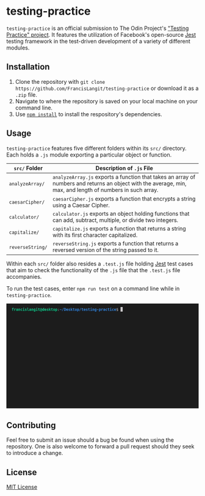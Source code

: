 # testing-practice

`testing-practice` is an official submission to The Odin Project's ["Testing Practice" project](https://www.theodinproject.com/paths/full-stack-javascript/courses/javascript/lessons/testing-practice). It features the utilization of Facebook's open-source [Jest](https://jestjs.io/) testing framework in the test-driven development of a variety of different modules.

## Installation

1. Clone the repository with `git clone https://github.com/FrancisLangit/testing-practice` or download it as a `.zip` file.
2. Navigate to where the repository is saved on your local machine on your command line.
3. Use [`npm install`](https://docs.npmjs.com/cli/v7/commands/npm-install) to install the respository's dependencies.

## Usage

`testing-practice` features five different folders within its `src/` directory. Each holds a `.js` module exporting a particular object or function.

| `src/` Folder    | Description of `.js` File                                    |
| ---------------- | ------------------------------------------------------------ |
| `analyzeArray/`  | `analyzeArray.js` exports a function that takes an array of numbers and returns an object with the average, min, max, and length of numbers in such array. |
| `caesarCipher/`  | `caesarCipher.js` exports a function that encrypts a string using a Caesar Cipher. |
| `calculator/`    | `calculator.js` exports an object holding functions that can add, subtract, multiple, or divide two integers. |
| `capitalize/`    | `capitalize.js` exports a function that returns a string with its first character capitalized. |
| `reverseString/` | `reverseString.js` exports a function that returns a reversed version of the string passed to it. |

Within each `src/` folder also resides a `.test.js` file holding [Jest](https://jestjs.io/) test cases that aim to check the functionality of the `.js` file that the `.test.js` file accompanies.

To run the test cases, enter `npm run test` on a command line while in `testing-practice`.

![GIF demonstrating usage of test cases.](./demo.gif)

## Contributing

Feel free to submit an issue should a bug be found when using the repository. One is also welcome to forward a pull request should they seek to introduce a change.

## License

[MIT License](https://github.com/FrancisLangit/testing-practice/blob/main/LICENSE)
